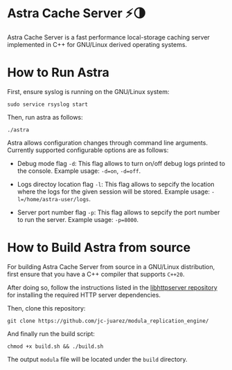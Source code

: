 # Astra Cache Server ⚡🌗

Astra Cache Server is a fast performance local-storage caching server implemented in C++ for GNU/Linux derived operating systems.

How to Run Astra
==========

First, ensure syslog is running on the GNU/Linux system:
```shell
sudo service rsyslog start
```

Then, run astra as follows:
```shell
./astra
```

Astra allows configuration changes through command line arguments. Currently supported configurable options are as follows:

* Debug mode flag `-d`: This flag allows to turn on/off debug logs printed to the console. Example usage: `-d=on`, `-d=off`.

* Logs directoy location flag `-l`: This flag allows to sepcify the location where the logs for the given session will be stored. Example usage: `-l=/home/astra-user/logs`.

* Server port number flag `-p`: This flag allows to sepcify the port number to run the server. Example usage: `-p=8000`.

How to Build Astra from source
==========

For building Astra Cache Server from source in a GNU/Linux distribution, first ensure that you have a C++ compiler that supports `C++20`.

After doing so, follow the instructions listed in the [libhttpserver repository](https://github.com/etr/libhttpserver) for installing the required HTTP server dependencies.

Then, clone this repository:
```shell
git clone https://github.com/jc-juarez/modula_replication_engine/
```
And finally run the build script:
```shell
chmod +x build.sh && ./build.sh
```
The output `modula` file will be located under the `build` directory.